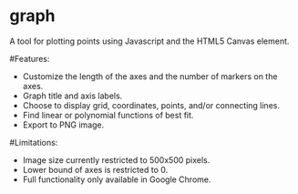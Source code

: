 graph
=====

A tool for plotting points using Javascript and the HTML5 Canvas element.

#Features:
* Customize the length of the axes and the number of markers on the axes.
* Graph title and axis labels.
* Choose to display grid, coordinates, points, and/or connecting lines.
* Find linear or polynomial functions of best fit.
* Export to PNG image.

#Limitations:
* Image size currently restricted to 500x500 pixels.
* Lower bound of axes is restricted to 0.
* Full functionality only available in Google Chrome.